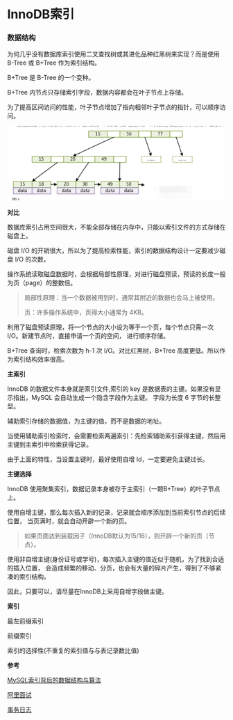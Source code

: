 # InnoDB索引

### 数据结构

为何几乎没有数据库索引使用二叉查找树或其进化品种红黑树来实现？而是使用 B-Tree 或 B+Tree 作为索引结构。 

B+Tree 是 B-Tree 的一个变种。

B+Tree 内节点只存储索引字段，数据内容都会在叶子节点上存储。

为了提高区间访问的性能，叶子节点增加了指向相邻叶子节点的指针，可以顺序访问。

<img src="image/1.png" width=500>

**对比**

数据库索引占用空间很大，不能全部存储在内存中，只能以索引文件的方式存储在磁盘上。

磁盘 I/O 的开销很大，所以为了提高检索性能，索引的数据结构设计一定要减少磁盘 I/O 的次数。

操作系统读取磁盘数据时，会根据局部性原理，对进行磁盘预读，预读的长度一般为页（page）的整数倍。

> 局部性原理：当一个数据被用到时，通常其附近的数据也会马上被使用。
>
> 页：许多操作系统中，页得大小通常为 4KB。

利用了磁盘预读原理，将一个节点的大小设为等于一个页，每个节点只需一次 I/O。新建节点时，直接申请一个页的空间，
进行顺序存储。

B+Tree 查询时，检索次数为 h-1 次 I/O。对比红黑树，B+Tree 高度更低。所以作为索引结构效率很高。


**主索引**

InnoDB 的数据文件本身就是索引文件,索引的 key 是数据表的主键。如果没有显示指出，MySQL 会自动生成一个隐含字段作为主键。
字段为长度 6 字节的长整型。

辅助索引存储的数据值，为主键的值，而不是数据的地址。

当使用辅助索引检索时，会需要检索两遍索引：先检索辅助索引获得主键，然后用主键到主索引中检索获得记录。

由于上面的特性，当设置主键时，最好使用自增 Id，一定要避免主键过长。


**主键选择**

InnoDB 使用聚集索引，数据记录本身被存于主索引（一颗B+Tree）的叶子节点上。

使用自增主键，那么每次插入新的记录，记录就会顺序添加到当前索引节点的后续位置，
当页满时，就会自动开辟一个新的页。

> 如果页面达到装载因子（InnoDB默认为15/16），则开辟一个新的页（节点）。

使用非自增主键(身份证号或学号)，每次插入主键的值近似于随机，为了找到合适的插入位置，
会造成频繁的移动、分页，也会有大量的碎片产生，得到了不够紧凑的索引结构。

因此，只要可以，请尽量在InnoDB上采用自增字段做主键。


**索引**

最左前缀索引

前缀索引

索引的选择性(不重复的索引值与与表记录数比值)



**参考**

[MySQL索引背后的数据结构与算法](https://www.kancloud.cn/kancloud/theory-of-mysql-index/41849)


[阿里面试](https://zhuanlan.zhihu.com/p/78982303)


[事务日志](https://tech.meituan.com/2014/08/20/innodb-lock.html)









